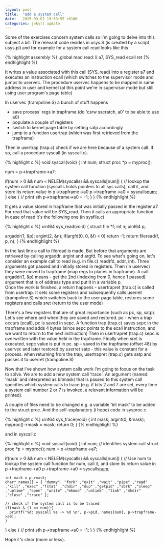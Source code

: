 ```yaml
---
layout: post
title:  "add a system call"
date:   2025-03-02 19:39:55 +0100
categories: jekyll update
---
```


Some of the exercises concern system calls so I'm going to delve into this subject a bit.
The relevant code resides in usys.S (is created by a script usys.pl) and for example for a system call read looks like this 

{% highlight assembly %}
.global read
read:
 li a7, SYS_read
 ecall
 ret
{% endhighlight %}

It writes a value associated with this call (SYS_read) into a register a7 and executes an instruction ecall (which switches to the supervisor mode and jumps to uservec.
The procedure uservec happens to be mapped in same address in user and kernel (at this point we're in supervisor mode but still using user program's page table)

In uservec (trampoline.S) a bunch of stuff happens
- save process' regs in trapframe (do 'csrw sscratch, a0' to be able to use a0) 
- populate a couple of registers
- switch to kernel page table by setting satp accordingly
- jump to a function usertrap (which was first retrieved from the trapframe)

Then in usertrap (trap.c) check if we are here because of a system call. If so, call a procedure syscall (in syscall.c).

{% highlight c %}
void syscall(void)
{
  int num;
  struct proc *p = myproc();

  num = p->trapframe->a7;

  if(num > 0 && num < NELEM(syscalls) && syscalls[num]) {
    // lookup the system call function (syscalls holds pointers to all sys calls), call it, and store its return value in p->trapframe->a0
    p->trapframe->a0 = syscalls[num]();
  } else {
	// print sth
    p->trapframe->a0 = -1;
  }
}
{% endhighlight %}


It gets a value stored in trapframe that was initially passed in the register a7. For read that value will be SYS_read.
Then it calls an appropriate function. In case of read it's the following one (in sysfile.c)


{% highlight c %}
uint64 sys_read(void)
{
  struct file *f;
  int n;
  uint64 p;

  argaddr(1, &p);
  argint(2, &n);
  if(argfd(0, 0, &f) < 0)
    return -1;
  return fileread(f, p, n);
}
{% endhighlight %}


In the last line a call to fileread is made. But before that arguments are retrieved by calling argaddr, argint and argfd.
To see what's going on, let's consider an example call to read (e.g. in file.c) read(fd, addr, int).
Three arguments got passed and initially stored in registers. Then (in uservec) they were moved to trapframe (map regs to places in trapframe).
A call argaddr(1, &p) means - get the 2nd (indexing from 0, hence 1 passed) argument that is of address type and put it in a variable p.   
Once the work is finished, a return happens - usertrapret (trap.c) is called from usertrap.
It sets some registers and subsequently calls userret (trampoline.S) which switches back to the user page table, restores some registers and calls sret (return to the user mode)

There's a few registers that are of great importance (such as pc, sp, satp). Let's see where and when they are saved and restored.
pc - when a trap occurs (ecall), pc is saved in sepc. A function trap (trap.c) saves sepc in the trapframe and adds 4 bytes (since sepc points to the ecall instruction, and we want to return to the next instruction) Then in usertrapret (trap.c) sepc is overwritten with the value held in the trapframe. Finally when sret is executed, sepc value is put in pc.
sp - saved in the trapframe (offset 48) by uservec and later restored by userret 
satp - this value is constant for a process. when returning from the trap, usertrapret (trap.c) gets satp and passes it to userret (trampoline.S)


Now that I've shown how system calls work I'm going to focus on the task to solve. We are to add a new system call 'trace'.
An argument (named 'mask' and interpreted as bitmask) that is passed to this system call specifies which system calls to trace
(e.g. if bits 2 and 7 are set, every time a system call number 2 or 7 is invoked, a relevant information will be printed). 

A couple of files need to be changed e.g. a variable 'int mask' to be added to the struct proc. And the self-explanatory (i hope) code in sysproc.c


{% highlight c %}
uint64
sys_trace(void)
{
  int mask;
  argint(0, &mask);
  myproc()->mask = mask;
  return 0;
}
{% endhighlight %}


and in syscall.c


{% highlight c %}
void syscall(void)
{
  int num; // identifies system call
  struct proc *p = myproc();
  num = p->trapframe->a7;

  if(num > 0 && num < NELEM(syscalls) && syscalls[num]) {
    // Use num to lookup the system call function for num, call it, and store its return value in p->trapframe->a0
    p->trapframe->a0 = syscalls[num]();

    int mask = p->mask;
    char* names[] = { "dummy", "fork" ,"exit" ,"wait" ,"pipe" ,"read" ,"kill" ,"exec" ,"fstat" ,"chdir" ,"dup" ,"getpid" ,"sbrk" ,"sleep" ,"uptime" ,"open" ,"write" ,"mknod" ,"unlink" ,"link" ,"mkdir" ,"close" ,"trace" };

    // check if the system call is to be traced 
    if(mask & (1 << num)){
      printf("%d: syscall %s -> %d \n", p->pid, names[num], p->trapframe->a0);
    }

  } else {
	// print sth
    p->trapframe->a0 = -1;
  }
}
{% endhighlight %}


Hope it's clear (more or less).

